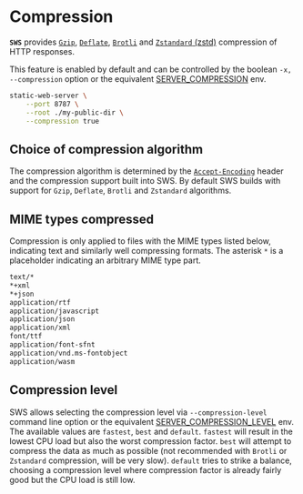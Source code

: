 # Compression

**`SWS`** provides [`Gzip`](https://datatracker.ietf.org/doc/html/rfc1952), [`Deflate`](https://datatracker.ietf.org/doc/html/rfc1951#section-Abstract), [`Brotli`](https://www.ietf.org/rfc/rfc7932.txt) and [`Zstandard` (zstd)](https://datatracker.ietf.org/doc/html/rfc8878) compression of HTTP responses.

This feature is enabled by default and can be controlled by the boolean `-x, --compression` option or the equivalent [SERVER_COMPRESSION](../configuration/environment-variables.md#server_compression) env.

```sh
static-web-server \
    --port 8787 \
    --root ./my-public-dir \
    --compression true
```

## Choice of compression algorithm

The compression algorithm is determined by the [`Accept-Encoding`](https://developer.mozilla.org/en-US/docs/Web/HTTP/Headers/Accept-Encoding) header and the compression support built into SWS. By default SWS builds with support for `Gzip`, `Deflate`, `Brotli` and `Zstandard` algorithms.

## MIME types compressed

Compression is only applied to files with the MIME types listed below, indicating text and similarly well compressing formats. The asterisk `*` is a placeholder indicating an arbitrary MIME type part.

```txt
text/*
*+xml
*+json
application/rtf
application/javascript
application/json
application/xml
font/ttf
application/font-sfnt
application/vnd.ms-fontobject
application/wasm
```

## Compression level

SWS allows selecting the compression level via `--compression-level` command line option or the equivalent [SERVER_COMPRESSION_LEVEL](../configuration/environment-variables.md#server_compression_level) env. The available values are `fastest`, `best` and `default`. `fastest` will result in the lowest CPU load but also the worst compression factor. `best` will attempt to compress the data as much as possible (not recommended with `Brotli` or `Zstandard` compression, will be very slow). `default` tries to strike a balance, choosing a compression level where compression factor is already fairly good but the CPU load is still low.
